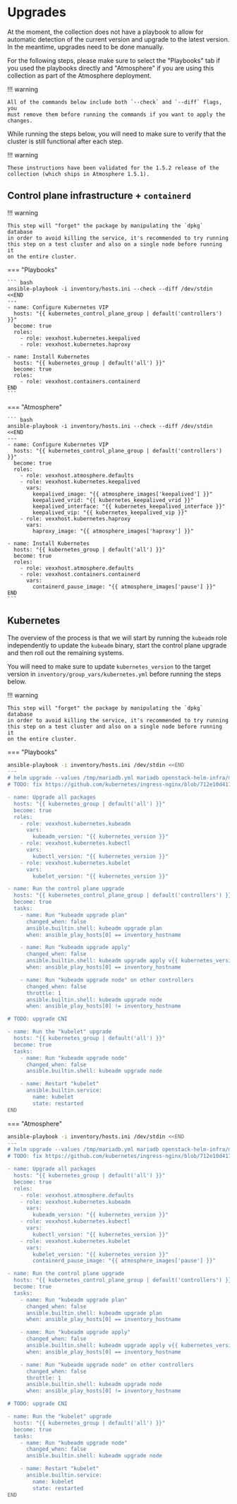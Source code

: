 # Upgrades

At the moment, the collection does not have a playbook to allow for automatic
detection of the current version and upgrade to the latest version.  In the
meantime, upgrades need to be done manually.

For the following steps, please make sure to select the "Playbooks" tab if you
used the playbooks directly and "Atmosphere" if you are using this collection
as part of the Atmosphere deployment.

!!! warning

    All of the commands below include both `--check` and `--diff` flags, you
    must remove them before running the commands if you want to apply the
    changes.

While running the steps below, you will need to make sure to verify that the
cluster is still functional after each step.

!!! warning

    These instructions have been validated for the 1.5.2 release of the
    collection (which ships in Atmosphere 1.5.1).

## Control plane infrastructure + `containerd`

!!! warning

    This step will "forget" the package by manipulating the `dpkg` database
    in order to avoid killing the service, it's recommended to try running
    this step on a test cluster and also on a single node before running it
    on the entire cluster.

=== "Playbooks"

    ``` bash
    ansible-playbook -i inventory/hosts.ini --check --diff /dev/stdin <<END
    ---
    - name: Configure Kubernetes VIP
      hosts: "{{ kubernetes_control_plane_group | default('controllers') }}"
      become: true
      roles:
        - role: vexxhost.kubernetes.keepalived
        - role: vexxhost.kubernetes.haproxy

    - name: Install Kubernetes
      hosts: "{{ kubernetes_group | default('all') }}"
      become: true
      roles:
        - role: vexxhost.containers.containerd
    END
    ```

=== "Atmosphere"

    ``` bash
    ansible-playbook -i inventory/hosts.ini --check --diff /dev/stdin <<END
    ---
    - name: Configure Kubernetes VIP
      hosts: "{{ kubernetes_control_plane_group | default('controllers') }}"
      become: true
      roles:
        - role: vexxhost.atmosphere.defaults
        - role: vexxhost.kubernetes.keepalived
          vars:
            keepalived_image: "{{ atmosphere_images['keepalived'] }}"
            keepalived_vrid: "{{ kubernetes_keepalived_vrid }}"
            keepalived_interface: "{{ kubernetes_keepalived_interface }}"
            keepalived_vip: "{{ kubernetes_keepalived_vip }}"
        - role: vexxhost.kubernetes.haproxy
          vars:
            haproxy_image: "{{ atmosphere_images['haproxy'] }}"

    - name: Install Kubernetes
      hosts: "{{ kubernetes_group | default('all') }}"
      become: true
      roles:
        - role: vexxhost.atmosphere.defaults
        - role: vexxhost.containers.containerd
          vars:
            containerd_pause_image: "{{ atmosphere_images['pause'] }}"
    END
    ```

## Kubernetes

The overview of the process is that we will start by running the `kubeadm` role
independently to update the `kubeadm` binary, start the control plane upgrade
and then roll out the remaining systems.

You will need to make sure to update `kubernetes_version` to the target version
in `inventory/group_vars/kubernetes.yml` before running the steps below.

!!! warning

    This step will "forget" the package by manipulating the `dpkg` database
    in order to avoid killing the service, it's recommended to try running
    this step on a test cluster and also on a single node before running it
    on the entire cluster.

=== "Playbooks"

  ``` bash
  ansible-playbook -i inventory/hosts.ini /dev/stdin <<END
  ---
  # helm upgrade --values /tmp/mariadb.yml mariadb openstack-helm-infra/mariadb
  # TODO: fix https://github.com/kubernetes/ingress-nginx/blob/712e10d4176da06e28a11eb6f9e2d7a263b887cb/rootfs/etc/nginx/template/nginx.tmpl#L1322
  
  - name: Upgrade all packages
    hosts: "{{ kubernetes_group | default('all') }}"
    become: true
    roles:
      - role: vexxhost.kubernetes.kubeadm
        vars:
          kubeadm_version: "{{ kubernetes_version }}"
      - role: vexxhost.kubernetes.kubectl
        vars:
          kubectl_version: "{{ kubernetes_version }}"
      - role: vexxhost.kubernetes.kubelet
        vars:
          kubelet_version: "{{ kubernetes_version }}"
  
  - name: Run the control plane upgrade
    hosts: "{{ kubernetes_control_plane_group | default('controllers') }}"
    become: true
    tasks:
      - name: Run "kubeadm upgrade plan"
        changed_when: false
        ansible.builtin.shell: kubeadm upgrade plan
        when: ansible_play_hosts[0] == inventory_hostname
  
      - name: Run "kubeadm upgrade apply"
        changed_when: false
        ansible.builtin.shell: kubeadm upgrade apply v{{ kubernetes_version }} --yes
        when: ansible_play_hosts[0] == inventory_hostname
  
      - name: Run "kubeadm upgrade node" on other controllers
        changed_when: false
        throttle: 1
        ansible.builtin.shell: kubeadm upgrade node
        when: ansible_play_hosts[0] != inventory_hostname
  
  # TODO: upgrade CNI
  
  - name: Run the "kubelet" upgrade
    hosts: "{{ kubernetes_group | default('all') }}"
    become: true
    tasks:
      - name: Run "kubeadm upgrade node"
        changed_when: false
        ansible.builtin.shell: kubeadm upgrade node
  
      - name: Restart "kubelet"
        ansible.builtin.service:
          name: kubelet
          state: restarted
  END
  ```

=== "Atmosphere"

  ``` bash
  ansible-playbook -i inventory/hosts.ini /dev/stdin <<END
  ---
  # helm upgrade --values /tmp/mariadb.yml mariadb openstack-helm-infra/mariadb
  # TODO: fix https://github.com/kubernetes/ingress-nginx/blob/712e10d4176da06e28a11eb6f9e2d7a263b887cb/rootfs/etc/nginx/template/nginx.tmpl#L1322
  
  - name: Upgrade all packages
    hosts: "{{ kubernetes_group | default('all') }}"
    become: true
    roles:
      - role: vexxhost.atmosphere.defaults
      - role: vexxhost.kubernetes.kubeadm
        vars:
          kubeadm_version: "{{ kubernetes_version }}"
      - role: vexxhost.kubernetes.kubectl
        vars:
          kubectl_version: "{{ kubernetes_version }}"
      - role: vexxhost.kubernetes.kubelet
        vars:
          kubelet_version: "{{ kubernetes_version }}"
          containerd_pause_image: "{{ atmosphere_images['pause'] }}"
  
  - name: Run the control plane upgrade
    hosts: "{{ kubernetes_control_plane_group | default('controllers') }}"
    become: true
    tasks:
      - name: Run "kubeadm upgrade plan"
        changed_when: false
        ansible.builtin.shell: kubeadm upgrade plan
        when: ansible_play_hosts[0] == inventory_hostname
  
      - name: Run "kubeadm upgrade apply"
        changed_when: false
        ansible.builtin.shell: kubeadm upgrade apply v{{ kubernetes_version }} --yes
        when: ansible_play_hosts[0] == inventory_hostname
  
      - name: Run "kubeadm upgrade node" on other controllers
        changed_when: false
        throttle: 1
        ansible.builtin.shell: kubeadm upgrade node
        when: ansible_play_hosts[0] != inventory_hostname
  
  # TODO: upgrade CNI
  
  - name: Run the "kubelet" upgrade
    hosts: "{{ kubernetes_group | default('all') }}"
    become: true
    tasks:
      - name: Run "kubeadm upgrade node"
        changed_when: false
        ansible.builtin.shell: kubeadm upgrade node
  
      - name: Restart "kubelet"
        ansible.builtin.service:
          name: kubelet
          state: restarted
  END
  ```
